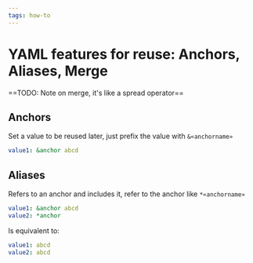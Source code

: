 ```yaml
---
tags: how-to
---
```


# YAML features for reuse: Anchors, Aliases, Merge
==TODO: Note on merge, it's like a spread operator==

## Anchors
Set a value to be reused later, just prefix the value with `&«anchorname»`

```yaml
value1: &anchor abcd
```

## Aliases
Refers to an anchor and includes it, refer to the anchor like `*«anchorname»`

```yaml
value1: &anchor abcd
value2: *anchor
```

Is equivalent to:

```yaml
value1: abcd
value2: abcd
```
